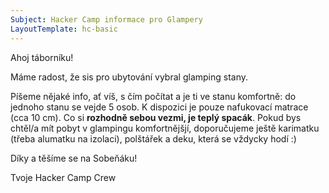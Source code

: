 ```yaml
---
Subject: Hacker Camp informace pro Glampery
LayoutTemplate: hc-basic
---
```


Ahoj táborníku!

Máme radost, že sis pro ubytování vybral glamping stany.

Píšeme nějaké info, ať víš, s čím počítat a je ti ve stanu komfortně: do jednoho stanu se vejde 5 osob.
K dispozici je pouze nafukovací matrace (cca 10 cm). Co si **rozhodně sebou vezmi, je teplý spacák**.
Pokud bys chtěl/a mít pobyt v glampingu komfortnějšjí, doporučujeme ještě karimatku (třeba alumatku na izolaci),
polštářek a deku, která se vždycky hodí :)

Díky a těšíme se na Sobeňáku!

Tvoje Hacker Camp Crew
